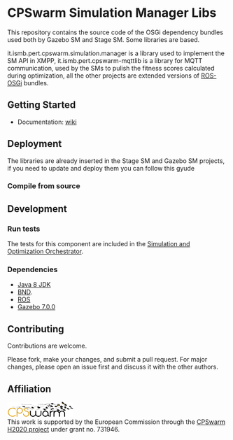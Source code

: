 # CPSwarm Simulation Manager Libs

This repository contains the source code of the OSGi dependency bundles used both by Gazebo SM and Stage SM. Some libraries are based.

it.ismb.pert.cpswarm.simulation.manager is a library used to implement the SM API in XMPP, 
it.ismb.pert.cpswarm-mqttlib is a library for MQTT communication, used by the SMs to pulish the fitness scores calculated during optimization,
all the other projects are extended versions of [ROS-OSGi](https://github.com/ibcn-cloudlet/rososgi) bundles.


## Getting Started
* Documentation: [wiki](https://github.com/cpswarm/SimulationManagerLibs/wiki)

## Deployment

The libraries are already inserted in the Stage SM and Gazebo SM projects, if you need to update and deploy them
you can follow this gyude

### Compile from source



## Development

### Run tests

The tests for this component are included in the [Simulation and Optimization Orchestrator](https://github.com/cpswarm/SimulationOrchestrator).

### Dependencies

* [Java 8 JDK](http://www.oracle.com/technetwork/java/javase/downloads/jdk8-downloads-2133151.html) 
* [BND](https://bnd.bndtools.org/).
* [ROS](http://wiki.ros.org/kinetic)
* [Gazebo 7.0.0](http://gazebosim.org/blog/gazebo7) 

## Contributing
Contributions are welcome. 

Please fork, make your changes, and submit a pull request. For major changes, please open an issue first and discuss it with the other authors.

## Affiliation
![CPSwarm](https://github.com/cpswarm/template/raw/master/cpswarm.png)  
This work is supported by the European Commission through the [CPSwarm H2020 project](https://cpswarm.eu) under grant no. 731946.
